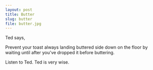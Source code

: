 ```yaml
---
layout: post
title: Butter
slug: butter
file: butter.jpg
---
```


<p>Ted says,</p>

<p>Prevent your toast always landing buttered side down on the floor by waiting until after you&#39;ve dropped it before buttering.</p>

<p>Listen to Ted.
Ted is very wise.</p>